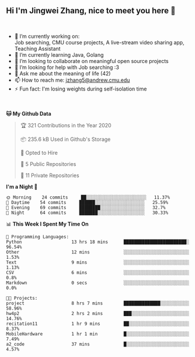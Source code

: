 Hi I'm Jingwei Zhang, nice to meet you here 👋
---
<br>


- 🔭 I’m currently working on: <br>
    Job searching, CMU course projects, A live-stream video sharing app, Teaching Assistant
- 🌱 I’m currently learning Java, Golang
- 👯 I’m looking to collaborate on meaningful open source projects
- 🤔 I’m looking for help with Job searching :3
- 💬 Ask me about the meaning of life (42)
- 📫 How to reach me: jzhang5@andrew.cmu.edu
- ⚡ Fun fact: I'm losing weights during self-isolation time
<br>


<!--START_SECTION:waka-->
**🐱 My Github Data** 

> 🏆 321 Contributions in the Year 2020
 > 
> 📦 235.6 kB Used in Github's Storage 
 > 
> 💼 Opted to Hire
 > 
> 📜 5 Public Repositories 
 > 
> 🔑 11 Private Repositories  

**I'm a Night 🦉** 

```text
🌞 Morning    24 commits     ██░░░░░░░░░░░░░░░░░░░░░░░   11.37% 
🌆 Daytime    54 commits     ██████░░░░░░░░░░░░░░░░░░░   25.59% 
🌃 Evening    69 commits     ████████░░░░░░░░░░░░░░░░░   32.7% 
🌙 Night      64 commits     ███████░░░░░░░░░░░░░░░░░░   30.33%

```


📊 **This Week I Spent My Time On** 

```text
💬 Programming Languages: 
Python                   13 hrs 18 mins      ████████████████████████░   96.54% 
Other                    12 mins             ░░░░░░░░░░░░░░░░░░░░░░░░░   1.53% 
Text                     9 mins              ░░░░░░░░░░░░░░░░░░░░░░░░░   1.13% 
CSV                      6 mins              ░░░░░░░░░░░░░░░░░░░░░░░░░   0.8% 
Markdown                 0 secs              ░░░░░░░░░░░░░░░░░░░░░░░░░   0.0%

🐱‍💻 Projects: 
project                  8 hrs 7 mins        ██████████████░░░░░░░░░░░   58.96% 
hw4p2                    2 hrs 2 mins        ███░░░░░░░░░░░░░░░░░░░░░░   14.76% 
recitation11             1 hr 9 mins         ██░░░░░░░░░░░░░░░░░░░░░░░   8.37% 
MobileHardware           1 hr 1 min          █░░░░░░░░░░░░░░░░░░░░░░░░   7.49% 
a2_code                  37 mins             █░░░░░░░░░░░░░░░░░░░░░░░░   4.57%

```


<!--END_SECTION:waka-->
